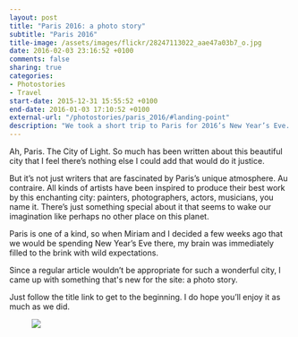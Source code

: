 ```yaml
---
layout: post
title: "Paris 2016: a photo story"
subtitle: "Paris 2016"
title-image: /assets/images/flickr/28247113022_aae47a03b7_o.jpg
date: 2016-02-03 23:16:52 +0100
comments: false
sharing: true
categories: 
- Photostories
- Travel
start-date: 2015-12-31 15:55:52 +0100
end-date: 2016-01-03 17:10:52 +0100
external-url: "/photostories/paris_2016/#landing-point"
description: "We took a short trip to Paris for 2016’s New Year’s Eve. This is a photo story of our trip."
---
```


Ah, Paris. The City of Light. So much has been written about this beautiful city that I feel there’s nothing else I could add that would do it justice.

But it’s not just writers that are fascinated by Paris’s unique atmosphere. Au contraire. All kinds of artists have been inspired to produce their best work by this enchanting city: painters, photographers, actors, musicians, you name it. There’s just something special about it that seems to wake our imagination like perhaps no other place on this planet.

Paris is one of a kind, so when Miriam and I decided a few weeks ago that we would be spending New Year’s Eve there, my brain was immediately filled to the brink with wild expectations.

Since a regular article wouldn’t be appropriate for such a wonderful city, I came up with something that's new for the site: a photo story.

Just follow the title link to get to the beginning. I do hope you’ll enjoy it as much as we did.

<figure class="full-width">
<img src="/assets/images/flickr/24475046170_c40288bc10_o.jpg"/>
</figure>
